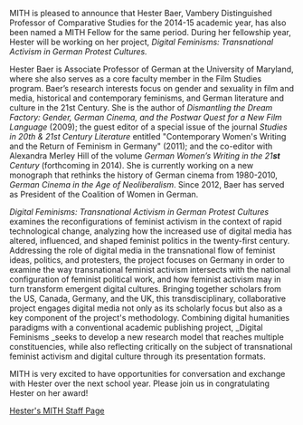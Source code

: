 MITH is pleased to announce that Hester Baer, Vambery Distinguished Professor of Comparative Studies for the 2014-15 academic year, has also been named a MITH Fellow for the same period. During her fellowship year, Hester will be working on her project, _Digital Feminisms: Transnational Activism in German Protest Cultures._

Hester Baer is Associate Professor of German at the University of Maryland, where she also serves as a core faculty member in the Film Studies program. Baer’s research interests focus on gender and sexuality in film and media, historical and contemporary feminisms, and German literature and culture in the 21st Century. She is the author of _Dismantling the Dream Factory: Gender, German Cinema, and the Postwar Quest for a New Film Language_ (2009); the guest editor of a special issue of the journal _Studies in 20th & 21st Century Literature_ entitled "Contemporary Women's Writing and the Return of Feminism in Germany" (2011); and the co-editor with Alexandra Merley Hill of the volume _German Women’s Writing in the 21**st** Century_ (forthcoming in 2014). She is currently working on a new monograph that rethinks the history of German cinema from 1980-2010, _German Cinema in the Age of Neoliberalism_. Since 2012, Baer has served as President of the Coalition of Women in German.

_Digital Feminisms: Transnational Activism in German Protest Cultures_ examines the reconfigurations of feminist activism in the context of rapid technological change, analyzing how the increased use of digital media has altered, influenced, and shaped feminist politics in the twenty-first century. Addressing the role of digital media in the transnational flow of feminist ideas, politics, and protesters, the project focuses on Germany in order to examine the way transnational feminist activism intersects with the national configuration of feminist political work, and how feminist activism may in turn transform emergent digital cultures. Bringing together scholars from the US, Canada, Germany, and the UK, this transdisciplinary, collaborative project engages digital media not only as its scholarly focus but also as a key component of the project's methodology. Combining digital humanities paradigms with a conventional academic publishing project, \_Digital Feminisms \_seeks to develop a new research model that reaches multiple constituencies, while also reflecting critically on the subject of transnational feminist activism and digital culture through its presentation formats.

MITH is very excited to have opportunities for conversation and exchange with Hester over the next school year. Please join us in congratulating Hester on her award!

[Hester's MITH Staff Page](http://mith.umd.edu/people/person/hester-baer/ "Hester Baer")